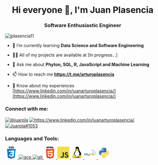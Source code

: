 <h1 align="center">Hi everyone 👋, I'm Juan Plasencia</h1>
<h3 align="center">Software Enthusiastic Engineer</h3>

<p align="left"> <img src="https://komarev.com/ghpvc/?username=jplasencia11&label=Profile%20views&color=0e75b6&style=flat" alt="jplasencia11" /> </p>

- 🌱 I’m currently learning **Data Science and Software Engineering**

- 👨‍💻 All of my projects are available at [In progress...]

- 💬 Ask me about **Phyton, SQL, R, JavaScript and Machine Learning**

- 📫 How to reach me **https://t.me/arturoplasencia**

- 📄 Know about my experiences [https://www.linkedin.com/in/juanarturoplasencia/](https://www.linkedin.com/in/juanarturoplasencia/)

<h3 align="left">Connect with me:</h3>
<p align="left">
<a href="https://twitter.com/@juarpla" target="blank"><img align="center" src="https://raw.githubusercontent.com/rahuldkjain/github-profile-readme-generator/master/src/images/icons/Social/twitter.svg" alt="@juarpla" height="30" width="40" /></a>
<a href="https://linkedin.com/in/https://www.linkedin.com/in/juanarturoplasencia/" target="blank"><img align="center" src="https://raw.githubusercontent.com/rahuldkjain/github-profile-readme-generator/master/src/images/icons/Social/linked-in-alt.svg" alt="https://www.linkedin.com/in/juanarturoplasencia/" height="30" width="40" /></a>
<a href="https://discord.gg/Juarpla#1053" target="blank"><img align="center" src="https://raw.githubusercontent.com/rahuldkjain/github-profile-readme-generator/master/src/images/icons/Social/discord.svg" alt="Juarpla#1053" height="30" width="40" /></a>
</p>

<h3 align="left">Languages and Tools:</h3>
<p align="left"> <a href="https://www.w3schools.com/css/" target="_blank" rel="noreferrer"> <img src="https://raw.githubusercontent.com/devicons/devicon/master/icons/css3/css3-original-wordmark.svg" alt="css3" width="40" height="40"/> </a> <a href="https://cloud.google.com" target="_blank" rel="noreferrer"> <img src="https://www.vectorlogo.zone/logos/google_cloud/google_cloud-icon.svg" alt="gcp" width="40" height="40"/> </a> <a href="https://git-scm.com/" target="_blank" rel="noreferrer"> <img src="https://www.vectorlogo.zone/logos/git-scm/git-scm-icon.svg" alt="git" width="40" height="40"/> </a> <a href="https://www.w3.org/html/" target="_blank" rel="noreferrer"> <img src="https://raw.githubusercontent.com/devicons/devicon/master/icons/html5/html5-original-wordmark.svg" alt="html5" width="40" height="40"/> </a> <a href="https://developer.mozilla.org/en-US/docs/Web/JavaScript" target="_blank" rel="noreferrer"> <img src="https://raw.githubusercontent.com/devicons/devicon/master/icons/javascript/javascript-original.svg" alt="javascript" width="40" height="40"/> </a> <a href="https://www.linux.org/" target="_blank" rel="noreferrer"> <img src="https://raw.githubusercontent.com/devicons/devicon/master/icons/linux/linux-original.svg" alt="linux" width="40" height="40"/> </a> <a href="https://www.mysql.com/" target="_blank" rel="noreferrer"> <img src="https://raw.githubusercontent.com/devicons/devicon/master/icons/mysql/mysql-original-wordmark.svg" alt="mysql" width="40" height="40"/> </a> <a href="https://www.python.org" target="_blank" rel="noreferrer"> <img src="https://raw.githubusercontent.com/devicons/devicon/master/icons/python/python-original.svg" alt="python" width="40" height="40"/> </a> </p>
